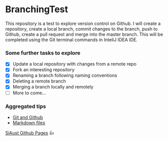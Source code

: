  # BranchingTest
 This repository is a test to explore version control on Github.
 I will create a repository, 
 create a local branch, commit changes
 to the branch, push to Github, create a pull request
 and merge into the master branch. This will be completed
 using the Git terminal commands in InteliJ IDEA IDE.

 ### Some further tasks to explore
 - [X] Update a local repository with changes from a remote repo
 - [X] Fork an interesting repository
 - [X] Renaming a branch following naming conventions
 - [X] Deleting a remote branch
 - [X] Merging a branch locally and remotely
 - [ ] More to come...
 
### Aggregated tips

- [Git and Github](./GIT.md)
- [Markdown files](./MARKDOWN.md)



[SiAust Github Pages](https://siaust.github.io) :+1: